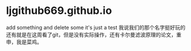 ﻿# ljgithub669.github.io
add something and delete some
it's just a test
我说我们的那个名字挺好玩的
还有就是在这周看了git，但是没有实际操作，还有卡尔曼滤波原理的论文，重申，我是菜鸡。
